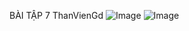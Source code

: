 BÀI TẬP 7 ThanVienGd
![Image](https://github.com/user-attachments/assets/c315583e-8584-4144-ad9f-d80a34e51f95)
![Image](https://github.com/user-attachments/assets/74e1d239-8975-45fd-81ec-04902e76b3da)
